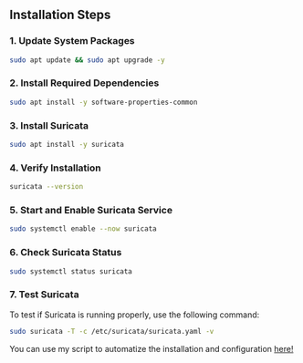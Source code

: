 ## Installation Steps

### 1. Update System Packages
```bash
sudo apt update && sudo apt upgrade -y
```

### 2. Install Required Dependencies
```bash
sudo apt install -y software-properties-common
```

### 3. Install Suricata
```bash
sudo apt install -y suricata
```

### 4. Verify Installation
```bash
suricata --version
```

### 5. Start and Enable Suricata Service
```bash
sudo systemctl enable --now suricata
```

### 6. Check Suricata Status
```bash
sudo systemctl status suricata
```

### 7. Test Suricata
To test if Suricata is running properly, use the following command:
```bash
sudo suricata -T -c /etc/suricata/suricata.yaml -v
```
You can use my script to automatize the installation and configuration [here!](/script.sh)
